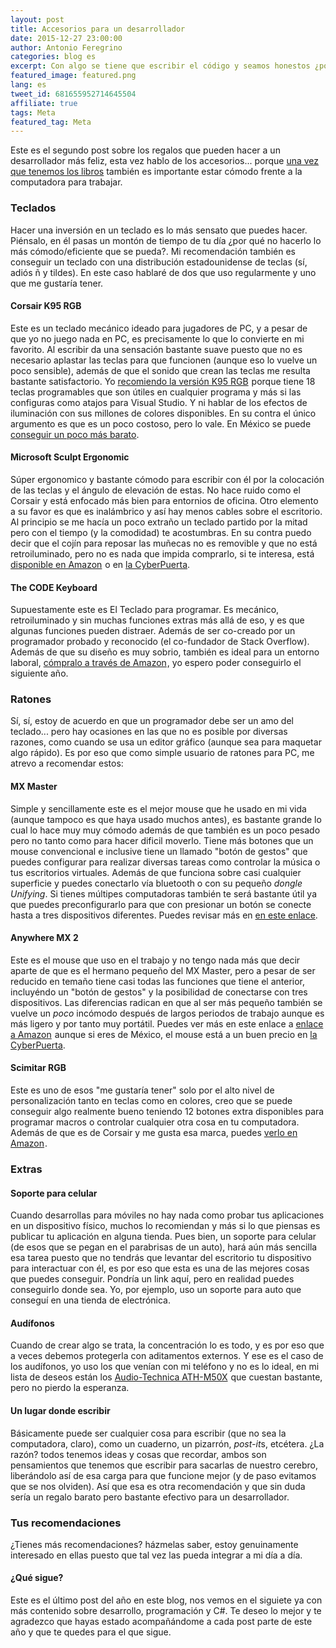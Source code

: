 ```yaml
---
layout: post
title: Accesorios para un desarrollador
date: 2015-12-27 23:00:00
author: Antonio Feregrino
categories: blog es
excerpt: Con algo se tiene que escribir el código y seamos honestos ¿por qué no hacerlo de forma cómoda y eficiente? de eso se trata este post.
featured_image: featured.png
lang: es
tweet_id: 681655952714645504
affiliate: true
tags: Meta
featured_tag: Meta
---
```


Este es el segundo post sobre los regalos que pueden hacer a un desarrollador más feliz, esta vez hablo de los accesorios... porque <a href="/post/fiestas-desarrolladoras-libros">una vez que tenemos los libros</a> también es importante estar cómodo frente a la computadora para trabajar.

### Teclados  
Hacer una inversión en un teclado es lo más sensato que puedes hacer. Piénsalo, en él pasas un montón de tiempo de tu día ¿por qué no hacerlo lo más cómodo/eficiente que se pueda?. Mi recomendación también es conseguir un teclado con una distribución estadounidense de teclas (sí, adiós ñ y tildes). En este caso hablaré de dos que uso regularmente y uno que me gustaría tener.  
  
#### Corsair K95 RGB  
Este es un teclado mecánico ideado para jugadores de PC, y a pesar de que yo no juego nada en PC, es precisamente lo que lo convierte en mi favorito. Al escribir da una sensación bastante suave puesto que no es necesario aplastar las teclas para que funcionen (aunque eso lo vuelve un poco sensible), además de que el sonido que crean las teclas me resulta bastante satisfactorio. Yo <a rel="nofollow" href="http://www.amazon.com.mx/gp/product/B014W1Z4S0/ref=as_li_tf_tl?ie=UTF8&camp=1789&creative=9325&creativeASIN=B014W1Z4S0&linkCode=as2&tag=thcgu02-20">recomiendo la versión K95 RGB</a><img src="http://ir-mx.amazon-adsystem.com/e/ir?t=thcgu02-20&l=am2&o=34&a=B014W1Z4S0" width="1" height="1" border="0" alt="" style="border:none !important; display:inline-block; margin:0px !important;" /> porque tiene 18 teclas programables que son útiles en cualquier programa y más si las configuras como atajos para Visual Studio. Y ni hablar de los efectos de iluminación con sus millones de colores disponibles. En su contra el único argumento es que es un poco costoso, pero lo vale. En México se puede <a rel="nofollow" href="http://www.pcaccesorios.com.mx/detalles_Teclado-Gamer-Corsair-Vengeance-K95-USB-Mecanico-MX-Red-Black-RGB-CH-9000082-NA-,3467,39,34.htm" target="_blank">conseguir un poco más barato</a>.

#### Microsoft Sculpt Ergonomic  
Súper ergonomico y bastante cómodo para escribir con él por la colocación de las teclas y el ángulo de elevación de estas. No hace ruido como el Corsair y está enfocado más bien para entornios de oficina. Otro elemento a su favor es que es inalámbrico y así hay menos cables sobre el escritorio. Al principio se me hacía un poco extraño un teclado partido por la mitad pero con el tiempo (y la comodidad) te acostumbras. En su contra puedo decir que el cojín para reposar las muñecas no es removible y que no está retroiluminado, pero no es nada que impida comprarlo, si te interesa, está <a rel="nofollow" href="http://www.amazon.com.mx/gp/product/B00TH8TCUK/ref=as_li_qf_sp_asin_tl?ie=UTF8&camp=1789&creative=9325&creativeASIN=B00TH8TCUK&linkCode=as2&tag=thcgu02-20">disponible en Amazon</a><img src="http://ir-mx.amazon-adsystem.com/e/ir?t=thcgu02-20&l=as2&o=34&a=B00TH8TCUK" width="1" height="1" border="0" alt="" style="border:none !important; margin:0px !important; display:inline-block;" /> o en <a href="http://www.cyberpuerta.mx/index.php?cl=details&anid=0b3d140a964ef74e93f7b63e542c6a88&gclid=CjwKEAiAtf6zBRDS0oCLrL37gFUSJACr2JYbdDmWIhRF37sazkI08X-7oyiT-vV_HSiYZP9BiUCJ4xoC0_7w_wcB" rel="nofollow" target="_blank">la CyberPuerta</a>.  
  
#### The CODE Keyboard  
Supuestamente este es El Teclado para programar. Es mecánico, retroiluminado y sin muchas funciones extras más allá de eso, y es que algunas funciones pueden distraer. Además de ser co-creado por un programador probado y reconocido (el co-fundador de Stack Overflow). Además de que su diseño es muy sobrio, también es ideal para un entorno laboral, <a rel="nofollow" href="http://www.amazon.com/gp/product/B00LV5P2N8/ref=as_li_tl?ie=UTF8&camp=1789&creative=9325&creativeASIN=B00LV5P2N8&linkCode=as2&tag=thcgu-20&linkId=ICZ3SKOG5S7X2RUW">cómpralo a través de Amazon</a><img src="http://ir-na.amazon-adsystem.com/e/ir?t=thcgu-20&l=as2&o=1&a=B00LV5P2N8" width="1" height="1" border="0" alt="" style="display:inline-block;border:none !important; margin:0px !important;" />, yo espero poder conseguirlo el siguiente año.  
  

### Ratones  
Sí, sí, estoy de acuerdo en que un programador debe ser un amo del teclado... pero hay ocasiones en las que no es posible por diversas razones, como cuando se usa un editor gráfico (aunque sea para maquetar algo rápido). Es por eso que como simple usuario de ratones para PC, me atrevo a recomendar estos:
  
#### MX Master
Simple y sencillamente este es el mejor mouse que he usado en mi vida (aunque tampoco es que haya usado muchos antes), es bastante grande lo cual lo hace muy muy cómodo además de que también es un poco pesado pero no tanto como para hacer dificil moverlo. Tiene más botones que un mouse convencional e inclusive tiene un llamado "botón de gestos" que puedes configurar para realizar diversas tareas como controlar la música o tus escritorios virtuales. Además de que funciona sobre casi cualquier superficie y puedes conectarlo vía bluetooth o con su pequeño *dongle Unifying*. Si tienes múltipes computadoras también te será bastante  útil ya que puedes preconfigurarlo para que con presionar un botón se conecte hasta a tres dispositivos diferentes. Puedes revisar más en <a rel="nofollow" href="http://www.amazon.com.mx/gp/product/B00TZR3WRM/ref=as_li_qf_sp_asin_tl?ie=UTF8&camp=1789&creative=9325&creativeASIN=B00TZR3WRM&linkCode=as2&tag=thcgu02-20">en este enlace</a><img src="http://ir-mx.amazon-adsystem.com/e/ir?t=thcgu02-20&l=as2&o=34&a=B00TZR3WRM" width="1" height="1" border="0" alt="" style="display: none;border:none !important; margin:0px !important;" />.
   
  
#### Anywhere MX 2  
Este es el mouse que uso en el trabajo y no tengo nada más que decir aparte de que es el hermano pequeño del MX Master, pero a pesar de ser reducido en temaño tiene casi todas las funciones que tiene el anterior, incluyéndo un "botón de gestos" y la posibilidad de conectarse con tres dispositivos. Las diferencias radican en que al ser más pequeño también se vuelve un *poco* incómodo después de largos periodos de trabajo aunque es más ligero y por tanto muy portátil. Puedes ver más en este enlace a <a rel="nofollow" href="http://www.amazon.com/gp/product/B00Y09IWGQ/ref=as_li_tl?ie=UTF8&camp=1789&creative=9325&creativeASIN=B00Y09IWGQ&linkCode=as2&tag=thcgu-20&linkId=6W6PFFIE3DCAZHJR">enlace a Amazon</a><img src="http://ir-na.amazon-adsystem.com/e/ir?t=thcgu-20&l=as2&o=1&a=B00Y09IWGQ" width="1" height="1" border="0" alt="" style="display:inline-block;border:none !important; margin:0px !important;" /> aunque si eres de México, el mouse está a un buen precio en <a href="http://www.cyberpuerta.mx/Computo-Hardware/Dispositivos-de-entrada/Mouse/Logitech-Mouse-Laser-MX-Anywhere-2-Inalambrico-1600DPI-Negro-Oro.html?force_sid=fd57ff119875d52099639e7ae5e6d28c" rel="nofollow" target="_blank">la CyberPuerta</a>.

  
#### Scimitar RGB  
Este es uno de esos "me gustaría tener" solo por el alto nivel de personalización tanto en teclas como en colores, creo que se puede conseguir algo realmente bueno teniendo 12 botones extra disponibles para programar macros o controlar cualquier otra cosa en tu computadora. Además de que es de Corsair y me gusta esa marca, puedes <a rel="nofollow" href="http://www.amazon.com.mx/gp/product/B013KK9JOO/ref=as_li_qf_sp_asin_tl?ie=UTF8&camp=1789&creative=9325&creativeASIN=B013KK9JOO&linkCode=as2&tag=thcgu02-20">verlo en Amazon</a><img src="http://ir-mx.amazon-adsystem.com/e/ir?t=thcgu02-20&l=as2&o=34&a=B013KK9JOO" width="1" height="1" border="0" alt="" style="border:none !important; margin:0px !important; display:inline-block;" />.

### Extras  
  
#### Soporte para celular  
Cuando desarrollas para móviles no hay nada como probar tus aplicaciones en un dispositivo físico, muchos lo recomiendan y más si lo que piensas es publicar tu aplicación en alguna tienda. Pues bien, un soporte para celular (de esos que se pegan en el parabrisas de un auto), hará aún más sencilla esa tarea puesto que no tendrás que levantar del escritorio tu dispositivo para interactuar con él, es por eso que esta es una de las mejores cosas que puedes conseguir. Pondría un link aquí, pero en realidad puedes conseguirlo donde sea. Yo, por ejemplo, uso un soporte para auto que conseguí en una tienda de electrónica.
  
#### Audífonos  
Cuando de crear algo se trata, la concentración lo es todo, y es por eso que a veces debemos protegerla con aditamentos externos. Y ese es el caso de los audífonos, yo uso los que venían con mi teléfono y no es lo ideal, en mi lista de deseos están los <a rel="nofollow" href="http://www.amazon.com.mx/gp/product/B00HVLUR86/ref=as_li_qf_sp_asin_tl?ie=UTF8&camp=1789&creative=9325&creativeASIN=B00HVLUR86&linkCode=as2&tag=thcgu02-20">Audio-Technica ATH-M50X</a><img src="http://ir-mx.amazon-adsystem.com/e/ir?t=thcgu02-20&l=as2&o=34&a=B00HVLUR86" width="1" height="1" border="0" alt="" style="border:none !important; margin:0px !important; display:inline-block;" /> que cuestan bastante, pero no pierdo la esperanza.  
  
#### Un lugar donde escribir    
Básicamente puede ser cualquier cosa para escribir (que no sea la computadora, claro), como un cuaderno, un pizarrón, *post-it*s, etcétera. ¿La razón? todos tenemos ideas y cosas que recordar, ambos son pensamientos que tenemos que escribir para sacarlas de nuestro cerebro, liberándolo así de esa carga para que funcione mejor (y de paso evitamos que se nos olviden). Así que esa es otra recomendación y que sin duda sería un regalo barato pero bastante efectivo para un desarrollador.  
  
### Tus recomendaciones  
¿Tienes más recomendaciones? házmelas saber, estoy genuinamente interesado en ellas puesto que tal vez las pueda integrar a mi día a día.

#### ¿Qué sigue?  
Este es el último post del año en este blog, nos vemos en el siguiete ya con más contenido sobre desarrollo, programación y C#. Te deseo lo mejor y te agradezco que hayas estado acompañándome a cada post parte de este año y que te quedes para el que sigue.